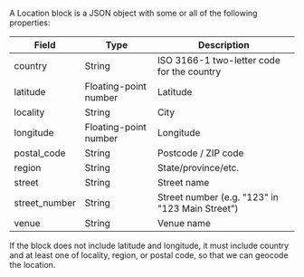 <a name="json-type-location"></a>

A Location block is a JSON object with some or all of the following properties:

Field | Type | Description
------|------|------------
country | String | ISO 3166-1 two-letter code for the country
latitude | Floating-point number | Latitude
locality | String | City
longitude | Floating-point number | Longitude
postal_code | String | Postcode / ZIP code
region | String | State/province/etc.
street | String | Street name
street_number | String | Street number (e.g. "123" in "123 Main Street")
venue | String | Venue name

If the block does not include latitude and longitude, it must include country and at least one of locality, region, or postal code, so that we can geocode the location.
